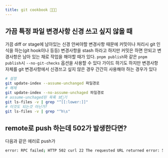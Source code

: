 ```yaml
---
title: git cookbook 👨🏽‍🍳
---
```

## 가끔 특정 파일 변경사항 신경 쓰고 싶지 않을 때

가끔 diff or stage에 남아있는 신경 안써야할 변경사항 때문에 커밋이나 처리시 git 인식을 하는(git hook이나 등등) 변경사항을 stash 하라고 하지만 커밋은 하면 안되고 변경사항은 남아 있는 채로 작업을 해야할 때가 있다.
`pnpm publish`와 같은
`pnpm publish`시 `--no-git-checks` 옵션을 사용할 수 있다 가이드 하기도 하지만 변경사항 자체를 git 변경사항에서 신경쓰고 싶지 않은 경우 간간히 사용해야 하는 경우가 있다

```zsh
# 설정
git update-index --assume-unchanged 파일경로
# 해제
git update-index --no-assume-unchaged 파일경로
# assume-unchaged된 목록 보기
git ls-files -v | grep "^[[:lower:]]"
# 이것도 되는것 아닌가?
git ls-files -v | grep "^h\s"
```

## remote로 push 하는데 502가 발생한다면?
다음과 같은 에러로 push가 
```zsh
error: RPC failed; HTTP 502 curl 22 The requested URL returned error: 502
```